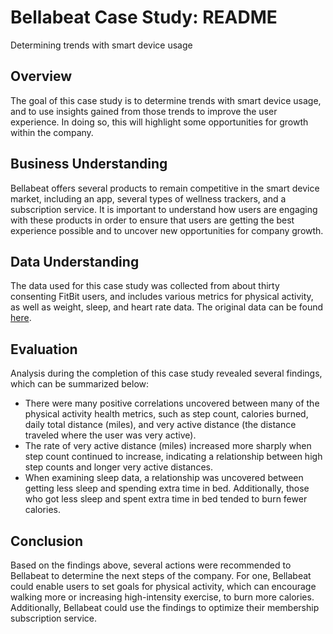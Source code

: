# Bellabeat Case Study: README

Determining trends with smart device usage

## Overview

The goal of this case study is to determine trends with smart device usage, and to use insights gained from those trends to improve the user experience. In doing so, this will highlight some opportunities for growth within the company.

## Business Understanding

Bellabeat offers several products to remain competitive in the smart device market, including an app, several types of wellness trackers, and a subscription service. It is important to understand how users are engaging with these products in order to ensure that users are getting the best experience possible and to uncover new opportunities for company growth.

## Data Understanding

The data used for this case study was collected from about thirty consenting FitBit users, and includes various metrics for physical activity, as well as weight, sleep, and heart rate data. The original data can be found [here](https://zenodo.org/record/53894#.YMoUpnVKiP9).

## Evaluation

Analysis during the completion of this case study revealed several findings, which can be summarized below:

- There were many positive correlations uncovered between many of the physical activity health metrics, such as step count, calories burned, daily total distance (miles), and very active distance (the distance traveled where the user was very active).
- The rate of very active distance (miles) increased more sharply when step count continued to increase, indicating a relationship between high step counts and longer very active distances.
- When examining sleep data, a relationship was uncovered between getting less sleep and spending extra time in bed. Additionally, those who got less sleep and spent extra time in bed tended to burn fewer calories.

## Conclusion

Based on the findings above, several actions were recommended to Bellabeat to determine the next steps of the company. For one, Bellabeat could enable users to set goals for physical activity, which can encourage walking more or increasing high-intensity exercise, to burn more calories. Additionally, Bellabeat could use the findings to optimize their membership subscription service.
